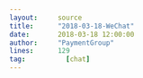 ```yaml
---
layout:     source 
title:      "2018-03-18-WeChat"
date:       2018-03-18 12:00:00
author:     "PaymentGroup"
lines:      129 
tag:		  [chat]
---
```

